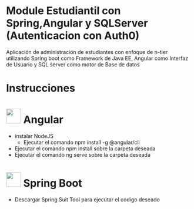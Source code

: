 # Module Estudiantil con Spring,Angular y SQLServer (Autenticacion con Auth0)
Aplicación de administración de estudiantes con enfoque de n-tier utilizando Spring boot como Framework de Java EE, Angular como Interfaz de Usuario y SQL server como motor de Base de datos 

# Instrucciones 
# <img src="https://angular.io/assets/images/logos/angularjs/AngularJS-Shield.svg" height="40"> Angular
  - instalar NodeJS 
    - Ejecutar el comando npm install -g @angular/cli
  - Ejecutar el comando npm install sobre la carpeta deseada 
  - Ejecutar el comando ng serve sobre la carpeta deseada 
# <img src="https://miro.medium.com/max/856/1*O68LbDvD5Dcsnez73M7v4Q.png" height="40"> Spring Boot
  - Descargar Spring Suit Tool para ejecutar el codigo deseado 
  

